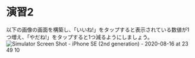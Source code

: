 # 演習2
以下の画像の画面を構築し、「いいね!」をタップすると表示されている数値が1つ増え、「やだね!」をタップすると1つ減るようにしましょう。  
![Simulator Screen Shot - iPhone SE (2nd generation) - 2020-08-16 at 23 49 10](https://user-images.githubusercontent.com/1712826/90337093-3835a500-e01b-11ea-9bb3-8bdeee836477.png)
